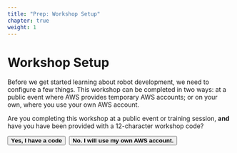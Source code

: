 ```yaml
---
title: "Prep: Workshop Setup"
chapter: true
weight: 1
---
```


# Workshop Setup

Before we get started learning about robot development, we need to configure a few things.  This workshop can be completed in two ways:  at a public event where AWS provides temporary AWS accounts; or on your own, where you use your own AWS account.

Are you completing this workshop at a public event or training session, **and** have you have been provided with a 12-character workshop code?


   <button class="ui-button" onclick="document.getElementById('with_code').style.display = 'block';document.getElementById('no_code').style.display = 'none';">**Yes, I have a code**</button>&nbsp;&nbsp;<button class="ui-button" onclick="document.getElementById('with_code').style.display = 'none';document.getElementById('no_code').style.display = 'block';">**No.  I will use my own AWS account.**</button>

<div id="with_code" style="display:none">
{{% md %}}
### Log  in to the AWS Console and set the AWS Region

For this workshop, we've created temporary AWS accounts for all attendees.  You were provided with a code to access your AWS account for the workshop.  You will need that code in the next steps.  To get started, enter the AWS Console by going to this web site:

**[https://dashboard.eventengine.run](https://dashboard.eventengine.run)**   

On the *Who are you?* form, enter the code you were provided (ensure the case is correct) and click **Proceed**.

![Event Engine Login](../../images/mars-rover/event-engine-login.jpg)

Then click on the **AWS Console** button, and then the **Open Console** button on the pop-up.

![Event Engine Open Console](../../images/mars-rover/event-engine-open-console.jpg)

We will use the US West (Oregon) region for this workshop.  In the region menu item, select *US West (Oregon)*.

![Region selection](../../images/mars-rover/region-selection.jpg)

### Launch CloudFormation Stack 
AWS CloudFormation provides a common language to describe and provision infrastructure resources in your cloud environment. CloudFormation allows you to use a simple text file to model and provision the resources needed for the workshop.  For this workshop, we've pre-created a template that simplifies some of the setup.  The infrastructure it creates is needed to run the activities.  It will create an S3 bucket and networking resources.

Once you have successfully signed into the AWS console, click the button below to launch a CloudFormation stack to create the required resources:

[![Launch Stack](../../images/launch-stack.svg)](https://console.aws.amazon.com/cloudformation/home#/stacks/new?templateURL=https://s3.amazonaws.com/assets.robomakerworkshops.com/cfn/bootstrap.rover.no-roles.cfn.yaml&region=us-west-2)

1. On the *Create stack* page, accept the defaults and click **Next**.
2. On the *Specify stack details* page, set *Stack name* to a value that will help you identify this stack, such as "reMARS-workshop".
3. In the *Parameters* section, the networking configuration has been pre-populated.  Leave the default values.
4. For the *s3BucketName* field, the value must be globally-unique, and it must be lower case.  This is because it will be used in the domain name for the S3 bucket that gets created.  For today's workshop, namespace your bucket with your initials or a user name to improve its uniqueness.  For example, if your name is Jane Penelope Smith, you might name the bucket, "jps-remars-workshop".  Click **Next**.
5. On the *Configure stack options* page, use the default values and click **Next**.
6. On the *Review* page, review the choices, and click **Create stack**.


This will create:

- a **VPC** with a pair of **subnets** and a **default security group** to run AWS RoboMaker instances in.
- an **S3 bucket** to store your RoboMaker assets (such as the packaged robot application).

The stack creation should only take a minute or two.  Once the status has changed to CREATE_COMPLETE, click on the stack's  **Outputs** tab. It will provide you with several Key/Value pairs that we will use later in the workshop.  Specifically, you should copy and paste several Key/Values to a notepad application.  This is not required, but be prepared to navigate back to the CloudFormation **Outputs** tab when you're asked for these values later.  You will need the values for the following:

- VPC
- PublicSubnet1
- PublicSubnet2
- DefaultSecurityGroupID
- RoboMakerS3Bucket

**Congratulations!** You have completed the setup portion of the workshop.

**[Continue to the next module.](../marsrover/)**
{{% /md %}}
</div>

<div id="no_code" style="display:none">
{{% md %}}
### Log  in to the AWS Console and set the AWS Region

When using your own AWS account to complete this workshop, your user need read and write permissions to several services, including AWS RoboMaker, Amazon S3, AWS Cloud9, and Amazon CloudWatch.

### Launch CloudFormation Stack 
AWS CloudFormation provides a common language to describe and provision infrastructure resources in your cloud environment. CloudFormation allows you to use a simple text file to model and provision the resources needed for the workshop.  For this workshop, we've pre-created a template that simplifies some of the setup.  The infrastructure it creates is needed to run the activities.  It will create an S3 bucket, networking resources, and it will create roles in your account that give AWS RoboMaker the permissions it needs to run the simulations.

Once you have successfully signed into the AWS console, click the button below to launch a CloudFormation stack to create the required resources:

[![Launch Stack](../../images/launch-stack.svg)](https://console.aws.amazon.com/cloudformation/home#/stacks/new?templateURL=https://s3.amazonaws.com/assets.robomakerworkshops.com/cfn/bootstrap.rover.cfn.yaml&region=us-west-2)

1. On the *Create stack* page, accept the defaults and click **Next**.
2. On the *Specify stack details* page, set *Stack name* to a value that will help you identify this stack, such as "reMARS-robot-workshop-resources".
3. In the *Parameters* section, the networking configuration has been pre-populated.  Leave the default values.
4. For the *s3BucketName* field, the value must be globally-unique, and it must be lower case.  This is because it will be used in the domain name for the S3 bucket that gets created.  For today's workshop, namespace your bucket with your initials or a user name to improve its uniqueness.  For example, if your name is Jane Penelope Smith, you might name the bucket, "jps-remars-workshop".  Click **Next**.
5. On the *Configure stack options* page, use the default values and click **Next**.
6. On the *Review* page, review the choices, and check the box at the bottom of the page to "acknowledge that AWS CloudFormation might create IAM resources with custom names".
7. Click **Create stack**.


This will create:

- a **VPC** with a pair of **subnets** and a **default security group** to run AWS RoboMaker instances in.
- an **S3 bucket** to store your RoboMaker assets (such as the packaged robot application).

The stack creation should only take a minute or two.  Once the status has changed to CREATE_COMPLETE, click on the stack's  **Outputs** tab. It will provide you with several Key/Value pairs that we will use later in the workshop.  Specifically, you should copy and paste several Key/Values to a notepad application.  This is not required, but be prepared to navigate back to the CloudFormation **Outputs** tab when you're asked for these values later.  You will need the values for the following:

- VPC
- PublicSubnet1
- PublicSubnet2
- DefaultSecurityGroupID
- RoboMakerS3Bucket

**Congratulations!** You have completed the setup portion of the workshop.

**[Continue to the next module.](../marsrover/)**
{{% /md %}}
</div>